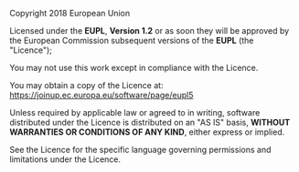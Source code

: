Copyright 2018 European Union

Licensed under the **EUPL**, **Version 1.2** or as soon they will be approved by the European Commission  subsequent versions of the **EUPL**
(the "Licence");

You may not use this work except in compliance with the Licence.

You may obtain a copy of the Licence at: https://joinup.ec.europa.eu/software/page/eupl5

Unless required by applicable law or agreed to in writing, software distributed under the Licence is distributed on an "AS IS" basis,
**WITHOUT WARRANTIES OR CONDITIONS OF ANY KIND**, either express or implied.

See the Licence for the specific language governing permissions and limitations under the Licence.

